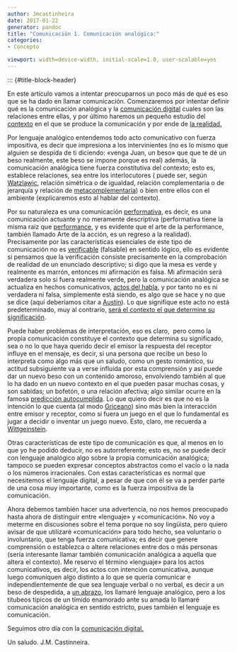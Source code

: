 ```yaml
---
author: Jmcastinheira
date: 2017-01-22
generator: pandoc
title: "Comunicación 1. Comunicación analógica:"
categories:
- Concepto

viewport: width=device-width, initial-scale=1.0, user-scalable=yes
---
```


::: {#title-block-header}

En este artículo vamos a intentar preocuparnos un poco más de qué es eso
que se ha dado en llamar comunicación. Comenzaremos por intentar definir
qué es la comunicación analógica y la [comunicación
digital](http://lorealenelespejo.blogspot.com/2007/07/lenguaje-digital.html)
cuales son las relaciones entre ellas, y por último haremos un pequeño
estudio del
[contexto](http://lorealenelespejo.blogspot.com/2007/09/contexto.html)
en el que se produce la comunicación y por ende de [la
realidad.](http://lorealenelespejo.blogspot.com/2007/05/realidad.html)

Por lenguaje analógico entendemos todo acto comunicativo con fuerza
impositiva, es decir que impresiona a los intervinientes (no es lo mismo
que alguien se despida de ti diciendo: «venga Juan, un beso» que que te
dé un beso realmente, este beso se impone porque es real) además, la
comunicación analógica tiene fuerza constitutiva del contexto; esto es,
establece relaciones, sea entre los interlocutores ( puede ser, según
[Watzlawic](https://es.wikipedia.org/wiki/Paul_Watzlawick), relación
simétrica o de igualdad, relación complementaria o de jerarquía y
relación de [metacomplementaria](http://www.pnlnet.com/chasq/a/16412)) o
bien entre ellos con el ambiente (explicaremos esto al hablar del
contexto).

Por su naturaleza es una comunicación
[performativa](http://es.wikipedia.org/wiki/Enunciado_performativo), es
decir, es una comunicación actuante y no meramente descriptiva
(performativa tiene la misma raíz que
[performance](http://performancelogia.blogspot.com/2007/02/introduccin-para-personas-ajenas-la.html),
y es evidente que el arte de la performance, también llamado Arte de la
acción, es un regreso a la realidad). Precisamente por las
características esenciales de este tipo de comunicación no es
[verificable](http://www.e-torredebabel.com/Historia-de-la-filosofia/Filosofiacontemporanea/Wittgenstein/Wittgenstein-CriterioVerificacion.htm)
(falsable) en sentido lógico, ello es evidente si pensamos que la
verificación consiste precisamente en la comprobación de realidad de un
enunciado descriptivo; si digo que la mesa es verde y realmente es
marrón, entonces mi afirmación es falsa. Mi afirmación será verdadera
solo si fuera realmente verde, pero la comunicación analógica se
actualiza en hechos comunicativos, [actos del
habla](http://es.wikipedia.org/wiki/Acto_de_habla), y por tanto no es ni
verdadera ni falsa, simplemente está siendo, es algo que se hace y no
que se dice (aquí deberíamos citar a
[Austin](https://es.wikipedia.org/wiki/John_Langshaw_Austin)). Lo que
signifique este acto no está predeterminado, muy al contrario, [será el
contexto el que determine su
significación](http://es.wikipedia.org/wiki/Pragm%C3%A1tica).

Puede haber problemas de interpretación, eso es claro,  pero como la
propia comunicación constituye el contexto que determina su significado,
sea o no lo que haya querido decir el emisor la respuesta del receptor
influye en el mensaje, es decir, si una persona que recibe un beso lo
interpreta como algo más que un saludo, como un gesto romántico, su
actitud subsiguiente va a verse influida por esta comprensión y así
puede dar un nuevo beso con un contenido amoroso, envolviendo también al
que lo ha dado en un nuevo contexto en el que pueden pasar muchas cosas,
y son sabidas; un bofetón, o una relación afectiva; algo similar ocurre
en la famosa [predicción
autocumplida](http://educhevere.blogspot.com/2007/05/cuestin-de-expectativas.html).
Lo que quiero decir es que no es la intención lo que cuenta (al modo
[Griceano](https://es.wikipedia.org/wiki/Paul_Grice)) sino más bien la
interacción entre emisor y receptor, como si fuera un juego en el que lo
fundamental es jugar a decidir o inventar un juego nuevo. Esto, claro,
me recuerda a
[Wittgeinstein](https://es.wikipedia.org/wiki/Juego_del_lenguaje_%28filosof%C3%ADa%29).

Otras características de este tipo de comunicación es que, al menos en
lo que yo he podido deducir, no es autorreferente; esto es, no se puede
decir con lenguaje analógico algo sobre la propia comunicación
analógica; tampoco se pueden expresar conceptos abstractos como el vacío
o la nada o los números irracionales. Con estas características es
normal que necesitemos el lenguaje digital, a pesar de que con él se va
a perder parte de una cosa muy importante, como es la fuerza impositiva
de la comunicación.

Ahora debemos también hacer una advertencia, no nos hemos preocupado
hasta ahora de distinguir entre «lenguaje» y «comunicación». No voy a
meterme en discusiones sobre el tema porque no soy lingüista, pero
quiero avisar de que utilizaré «comunicación» para todo hecho, sea
voluntario o involuntario, que tenga fuerza comunicativa; es decir que
genere comprensión o establezca o altere relaciones entre dos o más
personas (sería interesante llamar también comunicación analógica a
aquella que altera el contexto). Me reservo el término «lenguaje» para
los actos comunicativos, es decir, los actos con intención comunicativa,
aunque luego comuniquen algo distinto a lo que se quería comunicar e
independientemente de que sea lenguaje verbal o no verbal, es decir a un
beso de despedida, a [un abrazo](http://diezmilabrazos.blogspot.com/),
los llamaré lenguaje analógico, pero a los titubeos típicos de un tímido
enamorado ante su amada lo llamaré comunicación analógica en sentido
estricto, pues también el lenguaje es comunicación.

Seguimos otro día con la [comunicación
digital.](http://lorealenelespejo.blogspot.com/2007/07/lenguaje-digital.html)

Un saludo. J.M. Castinneira.
